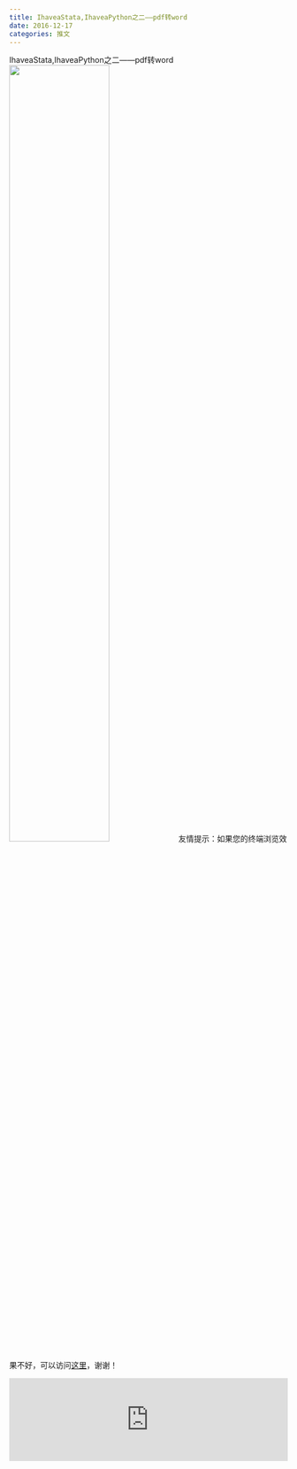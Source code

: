```yaml
---
title: IhaveaStata,IhaveaPython之二——pdf转word
date: 2016-12-17
categories: 推文
---
```

IhaveaStata,IhaveaPython之二——pdf转word
<img src="http://mmbiz.qpic.cn/mmbiz_png/ACviaWTBFxhbswxgCOiaiaoVicu9cIt5lnveicLiabrULkMUlowBWYbDf6yO58bNGmtaeOgZSsRjVlLD2QnE7DSicw1eQ/0?wx_fmt=png" style="width: 60%; height: auto;"/><!--more-->
友情提示：如果您的终端浏览效果不好，可以访问[这里](https://stata-club.github.io/stata_article/2016-12-17.html)，谢谢！
<iframe src="https://stata-club.github.io/stata_article/2016-12-17.html" id="iframepage" frameborder="0" scrolling="no" marginheight="0" marginwidth="0" width="100%" onLoad="iFrameHeight()"></iframe>
<script type="text/javascript" language="javascript">
function iFrameHeight() {
var ifm= document.getElementById("iframepage");
var subWeb = document.frames ? document.frames["iframepage"].document : ifm.contentDocument;   
if(ifm != null && subWeb != null) {
 ifm.height = subWeb.body.scrollHeight;
} 
} 
</script> 
